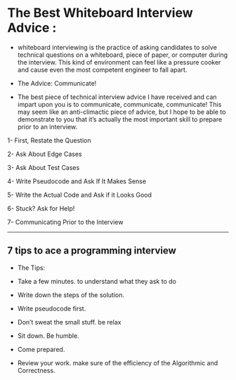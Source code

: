 # The Best Whiteboard Interview Advice :

* whiteboard interviewing is the practice of asking candidates to solve technical questions on a whiteboard, piece of paper, or computer during the interview. This kind of environment can feel like a pressure cooker and cause even the most competent engineer to fall apart. 

* The Advice: Communicate!

- The best piece of technical interview advice I have received and can impart upon you is to communicate, communicate, communicate! This may seem like an anti-climactic piece of advice, but I hope to be able to demonstrate to you that it’s actually the most important skill to prepare prior to an interview.


1- First, Restate the Question

2- Ask About Edge Cases

3- Ask About Test Cases

4- Write Pseudocode and Ask If It Makes Sense

5- Write the Actual Code and Ask if it Looks Good

6- Stuck? Ask for Help!

7- Communicating Prior to the Interview

________________________________________________________________


## 7 tips to ace a programming interview

* The Tips:

- Take a few minutes. to understand what they ask to do

- Write down the steps of the solution.

- Write pseudocode first.

- Don’t sweat the small stuff. be relax

- Sit down. Be humble.

- Come prepared.

- Review your work. make sure of the efficiency of the Algorithmic and Correctness.